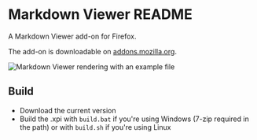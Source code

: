 # Markdown Viewer README
A Markdown Viewer add-on for Firefox.

The add-on is downloadable on [addons.mozilla.org](https://addons.mozilla.org/fr/firefox/addon/markdown-viewer/).

![Markdown Viewer rendering with an example file](http://i.imgur.com/iA5BaAu.png)

## Build
* Download the current version
* Build the .xpi with `build.bat` if you're using Windows (7-zip required in the path) or with `build.sh` if you're using Linux
